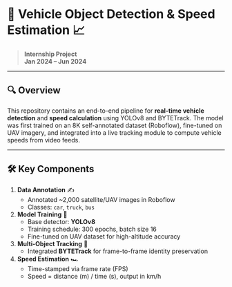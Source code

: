 # 🚗 Vehicle Object Detection & Speed Estimation 📈

> **Internship Project**  
> **Jan 2024 – Jun 2024**

---

## 🔍 Overview
This repository contains an end-to-end pipeline for **real-time vehicle detection** and **speed calculation** using YOLOv8 and BYTETrack. The model was first trained on an 8K self-annotated dataset (Roboflow), fine-tuned on UAV imagery, and integrated into a live tracking module to compute vehicle speeds from video feeds.

---

## 🛠️ Key Components
1. **Data Annotation** ✍️  
   - Annotated ~2,000 satellite/UAV images in Roboflow  
   - Classes: `car`, `truck`, `bus`  
2. **Model Training** 🤖  
   - Base detector: **YOLOv8**  
   - Training schedule: 300 epochs, batch size 16  
   - Fine-tuned on UAV dataset for high-altitude accuracy  
3. **Multi-Object Tracking** 🚀  
   - Integrated **BYTETrack** for frame-to-frame identity preservation  
4. **Speed Estimation** 🏎️  
   - Time-stamped via frame rate (FPS)  
   - Speed = distance (m) / time (s), output in km/h  
